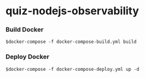 # quiz-nodejs-observability
### Build Docker
````
$docker-compose -f docker-compose-build.yml build
````

### Deploy Docker
````
$docker-compose -f docker-compose-deploy.yml up -d
````